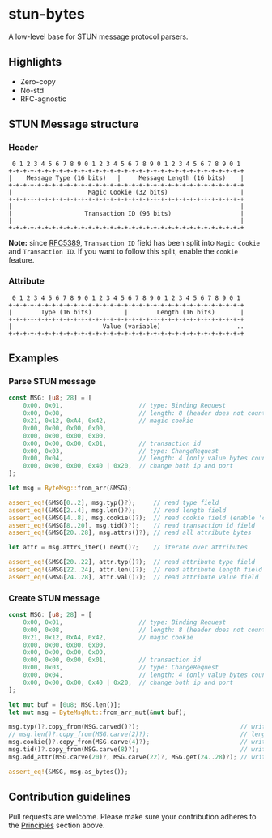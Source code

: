 # stun-bytes

A low-level base for STUN message protocol parsers.

## Highlights
  - Zero-copy
  - No-std
  - RFC-agnostic

## STUN Message structure

### Header
```text
 0 1 2 3 4 5 6 7 8 9 0 1 2 3 4 5 6 7 8 9 0 1 2 3 4 5 6 7 8 9 0 1
+-+-+-+-+-+-+-+-+-+-+-+-+-+-+-+-+-+-+-+-+-+-+-+-+-+-+-+-+-+-+-+-+
|    Message Type (16 bits)   |     Message Length (16 bits)    |
+-+-+-+-+-+-+-+-+-+-+-+-+-+-+-+-+-+-+-+-+-+-+-+-+-+-+-+-+-+-+-+-+
|                     Magic Cookie (32 bits)                    |
+-+-+-+-+-+-+-+-+-+-+-+-+-+-+-+-+-+-+-+-+-+-+-+-+-+-+-+-+-+-+-+-+
|                                                               |
|                    Transaction ID (96 bits)                   |
|                                                               |
+-+-+-+-+-+-+-+-+-+-+-+-+-+-+-+-+-+-+-+-+-+-+-+-+-+-+-+-+-+-+-+-+
```

**Note:** since [RFC5389](https://www.rfc-editor.org/rfc/rfc5389#section-6),
`Transaction ID` field has been split into `Magic Cookie` and `Transaction ID`.
If you want to follow this split, enable the `cookie` feature.

### Attribute
```text
 0 1 2 3 4 5 6 7 8 9 0 1 2 3 4 5 6 7 8 9 0 1 2 3 4 5 6 7 8 9 0 1
+-+-+-+-+-+-+-+-+-+-+-+-+-+-+-+-+-+-+-+-+-+-+-+-+-+-+-+-+-+-+-+-+
|        Type (16 bits)         |        Length (16 bits)       |
+-+-+-+-+-+-+-+-+-+-+-+-+-+-+-+-+-+-+-+-+-+-+-+-+-+-+-+-+-+-+-+-+
|                         Value (variable)                     ..
+-+-+-+-+-+-+-+-+-+-+-+-+-+-+-+-+-+-+-+-+-+-+-+-+-+-+-+-+-+-+-+-+
```

## Examples

### Parse STUN message

```rust
const MSG: [u8; 28] = [
    0x00, 0x01,                     // type: Binding Request
    0x00, 0x08,                     // length: 8 (header does not count)
    0x21, 0x12, 0xA4, 0x42,         // magic cookie
    0x00, 0x00, 0x00, 0x00,
    0x00, 0x00, 0x00, 0x00,
    0x00, 0x00, 0x00, 0x01,         // transaction id
    0x00, 0x03,                     // type: ChangeRequest
    0x00, 0x04,                     // length: 4 (only value bytes count)
    0x00, 0x00, 0x00, 0x40 | 0x20,  // change both ip and port
];

let msg = ByteMsg::from_arr(&MSG);

assert_eq!(&MSG[0..2], msg.typ()?);     // read type field
assert_eq!(&MSG[2..4], msg.len()?);     // read length field
assert_eq!(&MSG[4..8], msg.cookie()?);  // read cookie field (enable 'cookie' feature first)
assert_eq!(&MSG[8..20], msg.tid()?);    // read transaction id field
assert_eq!(&MSG[20..28], msg.attrs()?); // read all attribute bytes

let attr = msg.attrs_iter().next()?;    // iterate over attributes

assert_eq!(&MSG[20..22], attr.typ()?);  // read attribute type field
assert_eq!(&MSG[22..24], attr.len()?);  // read attribute length field
assert_eq!(&MSG[24..28], attr.val()?);  // read attribute value field
```

### Create STUN message

```rust
const MSG: [u8; 28] = [
    0x00, 0x01,                     // type: Binding Request
    0x00, 0x08,                     // length: 8 (header does not count)
    0x21, 0x12, 0xA4, 0x42,         // magic cookie
    0x00, 0x00, 0x00, 0x00,
    0x00, 0x00, 0x00, 0x00,
    0x00, 0x00, 0x00, 0x01,         // transaction id
    0x00, 0x03,                     // type: ChangeRequest
    0x00, 0x04,                     // length: 4 (only value bytes count)
    0x00, 0x00, 0x00, 0x40 | 0x20,  // change both ip and port
];

let mut buf = [0u8; MSG.len()];
let mut msg = ByteMsgMut::from_arr_mut(&mut buf);

msg.typ()?.copy_from(MSG.carved()?);                            // write type field
// msg.len()?.copy_from(MSG.carve(2)?);                         // length field updates automatically
msg.cookie()?.copy_from(MSG.carve(4)?);                         // write cookie field
msg.tid()?.copy_from(MSG.carve(8)?);                            // write transaction id field
msg.add_attr(MSG.carve(20)?, MSG.carve(22)?, MSG.get(24..28)?); // write attribute (type, length, value)

assert_eq!(&MSG, msg.as_bytes());
```

## Contribution guidelines

Pull requests are welcome. Please make sure your contribution adheres to the [Principles](#Principles) section above.
